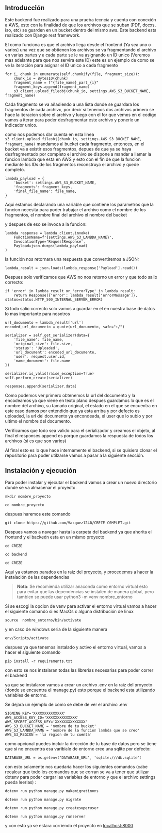 ## Introducción

Este backend fue realizado para una prueba tecncia y cuenta con conexión a AWS, esto con la finalidad
de que los archivos que se suban (PDF, docxs, iso, etc) se guarden en un bucket dentro del mismo aws.
Este backend esta realizado con Django rest framework.

El como funciona es que el archivo llega desde el frontend (Ya sea uno o varios) una vez que se obtienen los archivos
se va fragmentando el archivo en varias partes y a cada parte se le va asignando un ID unico (Veremos mas adelante para
que nos servira este ID) este es un ejemplo de como se ve la iteración para asignar el ID unico a cada fragmento

```
for i, chunk in enumerate(self.chunkify(file, fragment_size)):
    chunk_io = BytesIO(chunk)
    fragment_name = f"{file_name}_part_{i}"
    fragment_keys.append(fragment_name)
    s3_client.upload_fileobj(chunk_io, settings.AWS_S3_BUCKET_NAME, fragment_name)

```

Cada fragmento se va añadiendo a una lista donde se guardara  los fragmentos de cada archivo, por decir si tenemos dos
archivos primero se hace la iteracion sobre el archivo y luego con el for que vemos en el codigo vamos a iterar para 
poder desfragmentar este archivo y ponerle un indicador unico.

como nos podemos dar cuenta en esta linea `s3_client.upload_fileobj(chunk_io, settings.AWS_S3_BUCKET_NAME, fragment_name)`
mandamos al bucket cada fragmento, entonces, en el bucket va a existir esos fragmentos, depues de que ya se haya desfragmentado
por completo el archivo se dispone a mandar a llamar la funcion lambda que esta en AWS y esto con el fin de que la funcion
mediante los IDs de los fragmentos reconstruya el archivo y quede completo.


```
lambda_payload = {
    'bucket': settings.AWS_S3_BUCKET_NAME,
    'fragments': fragment_keys,
    'final_file_name': file_name,
}
```

Aqui estamos declarando una variable que contiene los parametros que la funcion necesita para poder trabajar el archivo
como el nombre de los fragmentos, el nombre final del archivo el nombre del bucket

y despues de eso se invoca a la funcion:
```
lambda_response = lambda_client.invoke(
    FunctionName=f'{settings.AWS_S3_LAMBDA_NAME}',
    InvocationType='RequestResponse',
    Payload=json.dumps(lambda_payload)
)
```

la función nos retornara una respuesta que convertiremos a JSON:
 
`lambda_result = json.loads(lambda_response['Payload'].read())`

Despues solo verificamos que AWS no nos retorno un error y que todo salio correcto:

```
if 'error' in lambda_result or 'errorType' in lambda_result:
    return Response({'error': lambda_result['errorMessage']}, status=status.HTTP_500_INTERNAL_SERVER_ERROR)
```

Si todo salio correcto solo vamos a guardar en el en nuestra base de datos lo mas importante para nosotros

```
url_documento = lambda_result['url']
encoded_url_documento = quote(url_documento, safe=":/")

serializer = self.get_serializer(data={
    'file_name': file_name,
    'original_size': file.size,
    'status': 'Uploaded',
    'url_document': encoded_url_documento,
    'user': request.user.id,
    'name_document': file.name
})

serializer.is_valid(raise_exception=True)
self.perform_create(serializer)

responses.append(serializer.data)
```

Como podemos ver primero obtenemos la url del documento y la encodeamos ya que viene en texto plano despues
guardamos lo que es el nombre del archivo, su tamaño original, el estado en el que se encuentra en este caso damos por 
entendido que ya esta arriba y por defecto es uploaded, la url del documento ya encondeada, el user que lo subio y por
ultimo el nombre del documento.

Verificamos que todo sea valido para el serializador y creamos el objeto, al final el responses.append es porque 
guardamos la respuesta de todos los archivos (si es que son varios)


Al final esto es lo que hace internamente el backend, si se quisiera clonar el repositorio para poder utilzarse vamos a 
pasar a la siguiente sección.

## Instalación y ejecución

Para poder instalar y ejecutar el backend vamos a crear un nuevo directorio donde se va almacenar el proyecto.

```
mkdir nombre_proyecto

cd nombre_proyecto
```

despues haremos este comando

```
git clone https://github.com/Vazquez1240/CREZE-C0MPLET.git
```

Despues vamos a navegar hasta la carpeta del backend ya que ahorita el frontend y el backedn esta en un mismo proyecto

```
cd CREZE

cd backend

cd CREZE

```

Aqui ya estamos parados en la raiz del proyecto, y procedemos a hacer la instalación de las dependencias

> **Nota:** Se recomienda utilizar anaconda como entorno virtual esto para evitar que las dependencias
> se instalen de manera global, pero tambien se puede usar python3 -m venv  nombre_entorno

Si se escogi la opcion de venv para activar el entorno virtual vamos a hacer el siguiente comando si es MacOs o alguna 
distribución de linux

`source  nombre_entorno/bin/activate`

y en caso de windows seria de la siguiente manera

`env/Scripts/activate`

despues ya que tenemos instalado y activo el entorno virtual, vamos a hacer el siguiente comando

`pip install -r requirements.txt`

con esto se nos instalaran todas las librerias necesarias para poder correr el backend


ya que se instalaron vamos a crear un archivo .env en la raiz del proyecto (donde se encuentra el manage.py) esto porque
el backend esta utilizando variables de entorno.

Se dejara un ejemplo de como se debe de ver el archivo .env

```
SIGNING_KEY='XXXXXXXXXXXXXX'
AWS_ACCESS_KEY_ID='XXXXXXXXXXXXXX'
AWS_SECRET_ACCESS_KEY='XXXXXXXXXXXXXX'
AWS_S3_BUCKET_NAME = 'nombre de tu bucket'
AWS_S3_LAMBDA_NAME = 'nombre de la funcion lambda que se creo'
AWS_S3_REGION = 'la region de tu cuenta'
```

como opcional puedes incluir la dirección de tu base de datos pero se tiene que si no encuentra esa varibiale de entorno 
cree una sqlite por defecto:

```
DATABASE_URL = os.getenv('DATABASE_URL', 'sqlite:///db.sqlite')
```

con esto solamente nos quedaria hacer los siguientes comandos (cabe recalcar que todo los comandos que se corran se va a 
tener que utilizar dotenv para poder cargar las variables de entorno y que el archivo settings pueda leerlas) :

```
dotenv run python manage.py makemigratinons 

dotenv run python manage.py migrate

dotenv run python manage.py createsuperuser

dotenv run python manage.py runserver
```

y con esto ya se estara corriendo el proyecto en [localhost:8000](http://localhost:8000/)

